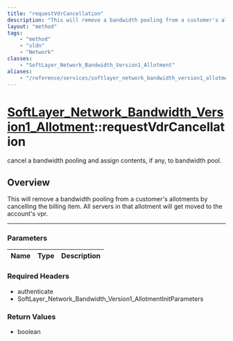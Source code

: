 ```yaml
---
title: "requestVdrCancellation"
description: "This will remove a bandwidth pooling from a customer's allotments by cancelling the billing item.  All servers in that a... "
layout: "method"
tags:
    - "method"
    - "sldn"
    - "Network"
classes:
    - "SoftLayer_Network_Bandwidth_Version1_Allotment"
aliases:
    - "/reference/services/softlayer_network_bandwidth_version1_allotment/requestVdrCancellation"
---
```

# [SoftLayer_Network_Bandwidth_Version1_Allotment](/reference/services/SoftLayer_Network_Bandwidth_Version1_Allotment)::requestVdrCancellation


cancel a bandwidth pooling and assign contents, if any, to bandwidth pool.


## Overview 
This will remove a bandwidth pooling from a customer's allotments by cancelling the billing item.  All servers in that allotment will get moved to the account's vpr. 

-----

### Parameters 
|Name | Type | Description |
| --- | --- | --- |


### Required Headers
* authenticate
* SoftLayer_Network_Bandwidth_Version1_AllotmentInitParameters


### Return Values
* boolean





